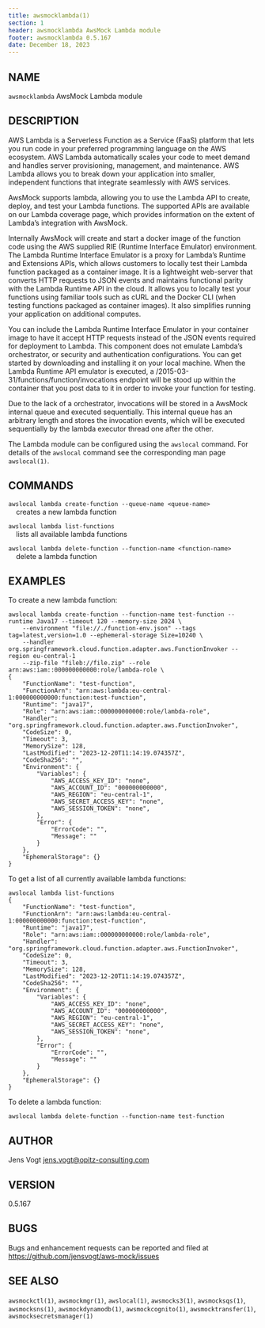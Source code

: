 ```yaml
---
title: awsmocklambda(1)
section: 1
header: awsmocklambda AwsMock Lambda module
footer: awsmocklambda 0.5.167
date: December 18, 2023
---
```


## NAME
```awsmocklambda``` AwsMock Lambda module

## DESCRIPTION
AWS Lambda is a Serverless Function as a Service (FaaS) platform that lets you run code in your preferred programming 
language on the AWS ecosystem. AWS Lambda automatically scales your code to meet demand and handles server provisioning, 
management, and maintenance. AWS Lambda allows you to break down your application into smaller, independent functions 
that integrate seamlessly with AWS services.

AwsMock supports lambda, allowing you to use the Lambda API to create, deploy, and test your Lambda functions. The 
supported APIs are available on our Lambda coverage page, which provides information on the extent of Lambda’s 
integration with AwsMock.

Internally AwsMock will create and start a docker image of the function code using the AWS supplied RIE (Runtime
Interface Emulator) environment. The Lambda Runtime Interface Emulator is a proxy for Lambda’s Runtime and Extensions
APIs, which allows customers to locally test their Lambda function packaged as a container image. It is a lightweight
web-server that converts HTTP requests to JSON events and maintains functional parity with the Lambda Runtime API in
the cloud. It allows you to locally test your functions using familiar tools such as cURL and the Docker CLI (when
testing functions packaged as container images). It also simplifies running your application on additional computes.

You can include the Lambda Runtime Interface Emulator in your container image to have it accept HTTP requests instead
of the JSON events required for deployment to Lambda. This component does not emulate Lambda’s orchestrator, or security
and authentication configurations. You can get started by downloading and installing it on your local machine. When the
Lambda Runtime API emulator is executed, a /2015-03-31/functions/function/invocations endpoint will be stood up within
the container that you post data to it in order to invoke your function for testing.

Due to the lack of a orchestrator, invocations will be stored in a AwsMock internal queue and executed sequentially. This
internal queue has an arbitrary length and stores the invocation events, which will be executed sequentially by the
lambda executor thread one after the other. 

The Lambda module can be configured using the ```awslocal``` command. For details of the ```awslocal``` command see the 
corresponding man page ```awslocal(1)```.

## COMMANDS

```awslocal lambda create-function --queue-name <queue-name>```  
&nbsp;&nbsp;&nbsp;&nbsp;creates a new lambda function

```awslocal lambda list-functions```  
&nbsp;&nbsp;&nbsp;&nbsp;lists all available lambda functions

```awslocal lambda delete-function --function-name <function-name>```  
&nbsp;&nbsp;&nbsp;&nbsp;delete a lambda function

## EXAMPLES

To create a new lambda function:
```
awslocal lambda create-function --function-name test-function --runtime Java17 --timeout 120 --memory-size 2024 \
    --environment "file://./function-env.json" --tags tag=latest,version=1.0 --ephemeral-storage Size=10240 \
    --handler org.springframework.cloud.function.adapter.aws.FunctionInvoker --region eu-central-1 
    --zip-file "fileb://file.zip" --role arn:aws:iam::000000000000:role/lambda-role \
{
    "FunctionName": "test-function",
    "FunctionArn": "arn:aws:lambda:eu-central-1:000000000000:function:test-function",
    "Runtime": "java17",
    "Role": "arn:aws:iam::000000000000:role/lambda-role",
    "Handler": "org.springframework.cloud.function.adapter.aws.FunctionInvoker",
    "CodeSize": 0,
    "Timeout": 3,
    "MemorySize": 128,
    "LastModified": "2023-12-20T11:14:19.074357Z",
    "CodeSha256": "",
    "Environment": {
        "Variables": {
            "AWS_ACCESS_KEY_ID": "none",
            "AWS_ACCOUNT_ID": "000000000000",
            "AWS_REGION": "eu-central-1",
            "AWS_SECRET_ACCESS_KEY": "none",
            "AWS_SESSION_TOKEN": "none",
        },
        "Error": {
            "ErrorCode": "",
            "Message": ""
        }
    },
    "EphemeralStorage": {}
}
```

To get a list of all currently available lambda functions:
```
awslocal lambda list-functions
{
    "FunctionName": "test-function",
    "FunctionArn": "arn:aws:lambda:eu-central-1:000000000000:function:test-function",
    "Runtime": "java17",
    "Role": "arn:aws:iam::000000000000:role/lambda-role",
    "Handler": "org.springframework.cloud.function.adapter.aws.FunctionInvoker",
    "CodeSize": 0,
    "Timeout": 3,
    "MemorySize": 128,
    "LastModified": "2023-12-20T11:14:19.074357Z",
    "CodeSha256": "",
    "Environment": {
        "Variables": {
            "AWS_ACCESS_KEY_ID": "none",
            "AWS_ACCOUNT_ID": "000000000000",
            "AWS_REGION": "eu-central-1",
            "AWS_SECRET_ACCESS_KEY": "none",
            "AWS_SESSION_TOKEN": "none",
        },
        "Error": {
            "ErrorCode": "",
            "Message": ""
        }
    },
    "EphemeralStorage": {}
}
```

To delete a lambda function:
```
awslocal lambda delete-function --function-name test-function
```

## AUTHOR

Jens Vogt <jens.vogt@opitz-consulting.com>

## VERSION
0.5.167

## BUGS

Bugs and enhancement requests can be reported and filed at https://github.com/jensvogt/aws-mock/issues

## SEE ALSO

```awsmockctl(1)```, ```awsmockmgr(1)```, ```awslocal(1)```, ```awsmocks3(1)```, ```awsmocksqs(1)```, ```awsmocksns(1)```,
```awsmockdynamodb(1)```, ```awsmockcognito(1)```, ```awsmocktransfer(1)```, ```awsmocksecretsmanager(1)```